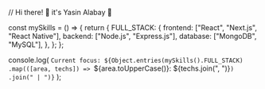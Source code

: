 // Hi there! 👋 it's Yasin Alabay 🌱

const mySkills = () => {
  return {
    FULL_STACK: {
      frontend: ["React", "Next.js", "React Native"],
      backend: ["Node.js", "Express.js"],
      database: ["MongoDB", "MySQL"],
    },
  };
};

console.log(
  `Current focus: ${Object.entries(mySkills().FULL_STACK)
    .map(([area, techs]) => `${area.toUpperCase()}: ${techs.join(", ")}`)
    .join(" | ")}`
);
